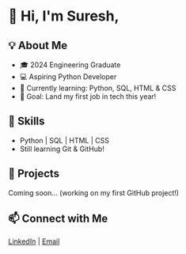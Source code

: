 # 👋 Hi, I'm Suresh,

## 💡 About Me
- 🎓 2024 Engineering Graduate
- 💻 Aspiring Python Developer 
- 🌱 Currently learning: Python, SQL, HTML & CSS
- 🎯 Goal: Land my first job in tech this year!

## 🚀 Skills
- Python | SQL | HTML | CSS
- Still learning Git & GitHub!

## 📘 Projects
Coming soon... (working on my first GitHub project!)

## 📫 Connect with Me
[LinkedIn](linkedin.com/in/suresh-babu-a15b232b7) | [Email](mailto:boyasuresh1102@gmail.com)
